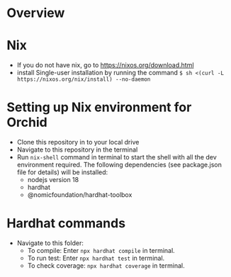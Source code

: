 # Overview

# Nix 

- If you do not have nix, go to https://nixos.org/download.html 
- install Single-user installation by running the command `$ sh <(curl -L https://nixos.org/nix/install) --no-daemon` 

# Setting up Nix environment for Orchid
- Clone this repository in to your local drive
- Navigate to this repository in the terminal
- Run `nix-shell` command in terminal to start the shell with all the dev environment required. The following dependencies (see package.json file for details) will be installed:
  - nodejs version 18
  - hardhat
  - @nomicfoundation/hardhat-toolbox

# Hardhat commands
- Navigate to this folder:
  - To compile:  Enter `npx hardhat compile` in terminal.
  - To run test: Enter `npx hardhat test` in terminal.
  - To check coverage: `npx hardhat coverage` in terminal.
